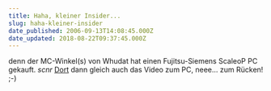 ```yaml
---
title: Haha, kleiner Insider...
slug: haha-kleiner-insider
date_published: 2006-09-13T14:08:45.000Z
date_updated: 2018-08-22T09:37:45.000Z
---
```


denn der MC-Winkel(s) von Whudat hat einen Fujitsu-Siemens ScaleoP PC gekauft. *scnr*
[Dort](http://www.whudat.de/?p=727) dann gleich auch das Video zum PC, neee... zum Rücken! ;-)
